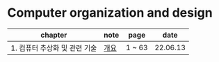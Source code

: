 # Computer organization and design

| chapter | note | page | date |
| ------- | ---- | ---- | ---- |
| 1. 컴퓨터 추상화 및 관련 기술 | <a href="https://liltdevs.tistory.com/101">개요</a> | 1 ~ 63 | 22.06.13 |